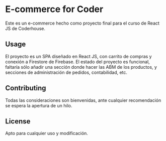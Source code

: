 # E-commerce for Coder

Este es un e-commerce hecho como proyecto final para el curso de React JS de Coderhouse.

## Usage

El proyecto es un SPA diseñado en React JS, con carrito de compras y conexión a Firestore de Firebase.
El estado del proyecto es funcional, faltaría sólo añadir una sección donde hacer las ABM de los productos, y secciones de administración de pedidos, contabilidad, etc.

## Contributing
Todas las consideraciones son bienvenidas, ante cualquier recomendación se espera la apertura de un hilo.



## License
Apto para cualquier uso y modificación.